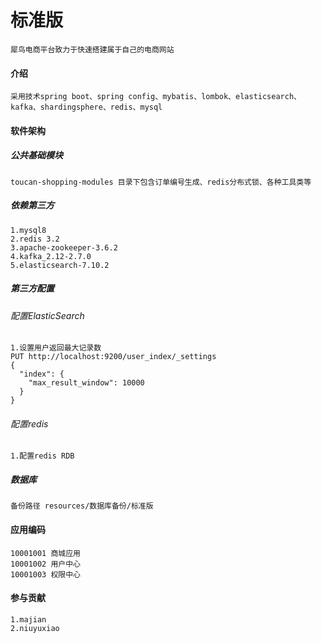 # 标准版

    犀鸟电商平台致力于快速搭建属于自己的电商网站
    
#### 介绍
    采用技术spring boot、spring config、mybatis、lombok、elasticsearch、kafka、shardingsphere、redis、mysql

#### 软件架构

##### 公共基础模块
    toucan-shopping-modules 目录下包含订单编号生成、redis分布式锁、各种工具类等

    

##### 依赖第三方
    1.mysql8
    2.redis 3.2
    3.apache-zookeeper-3.6.2
    4.kafka_2.12-2.7.0
    5.elasticsearch-7.10.2

##### 第三方配置

###### 配置ElasticSearch

    1.设置用户返回最大记录数
    PUT http://localhost:9200/user_index/_settings
    {
      "index": {
        "max_result_window": 10000
      }
    }

###### 配置redis
    
    1.配置redis RDB

##### 数据库

    备份路径 resources/数据库备份/标准版
    
    

#### 应用编码

    10001001 商城应用
    10001002 用户中心
    10001003 权限中心
    

#### 参与贡献
    
    1.majian
    2.niuyuxiao
